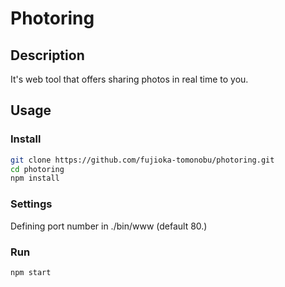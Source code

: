 Photoring
====

## Description
It's web tool that offers sharing photos in real time to you.

## Usage
### Install
```sh
git clone https://github.com/fujioka-tomonobu/photoring.git
cd photoring
npm install
```

### Settings
Defining port number in ./bin/www (default 80.)

### Run
```sh
npm start
```